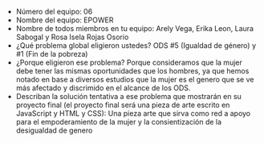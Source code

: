 - Número del equipo: 06
- Nombre del equipo: EPOWER
- Nombre de todos miembros en tu equipo: Arely Vega, Erika Leon, Laura Sabogal y Rosa Isela Rojas Osorio
- ¿Qué problema global eligieron ustedes? ODS #5 (Igualdad de género) y #1 (Fin de la pobreza)
- ¿Porque eligieron ese problema? Porque consideramos que la mujer debe tener las mismas oportunidades que  los hombres, ya que hemos notado en base a diversos estudios que la mujer es el genero que se ve más afectado y discrimido en el alcance de los ODS. 
- Describan la solución tentativa a ese problema que mostrarán en su proyecto final (el proyecto final será una pieza de arte escrito en JavaScript y HTML y CSS): Una pieza arte que sirva como red a apoyo para el empoderamiento de la mujer y la consientización de la desigualdad de genero
